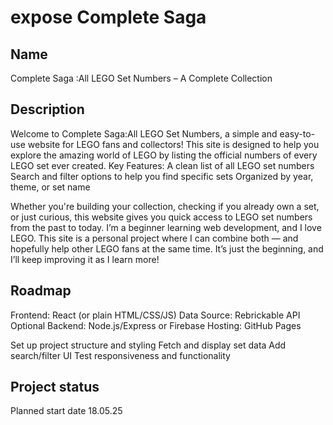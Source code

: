 # expose Complete Saga






## Name
Complete Saga :All LEGO Set Numbers – A Complete Collection

## Description
Welcome to Complete Saga:All LEGO Set Numbers, a simple and easy-to-use website for LEGO fans and collectors! This site is designed to help you explore the amazing world of LEGO by listing the official numbers of every LEGO set ever created.
Key Features:
A clean list of all LEGO set numbers
Search and filter options to help you find specific sets 
Organized by year, theme, or set name 


Whether you're building your collection, checking if you already own a set, or just curious, this website gives you quick access to LEGO set numbers from the past to today. I’m a beginner learning web development, and I love LEGO. This site is a personal project where I can combine both — and hopefully help other LEGO fans at the same time. It’s just the beginning, and I’ll keep improving it as I learn more!


## Roadmap
Frontend: React (or plain HTML/CSS/JS)
Data Source: Rebrickable API
Optional Backend: Node.js/Express or Firebase
Hosting: GitHub Pages 

Set up project structure and styling
Fetch and display set data
Add search/filter UI
Test responsiveness and functionality


## Project status
Planned start date 18.05.25
